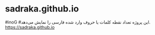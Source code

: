# sadraka.github.io
#inoG
#این پروژه تعداد نقطه کلمات یا حروف وارد شده فارسی را نمایش می‌دهد.
https://sadraka.github.io
